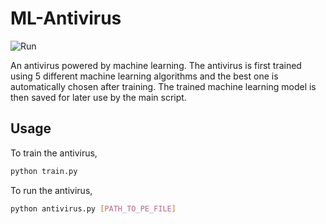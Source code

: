 # ML-Antivirus

![Run](https://i.imgur.com/PUk9GAp.png)

An antivirus powered by machine learning. The antivirus is first trained using 5 different machine learning algorithms and the best one is automatically chosen after training. The trained machine learning model is then saved for later use by the main script. 

## Usage

To train the antivirus,

```bash
python train.py
```

To run the antivirus,

```bash
python antivirus.py [PATH_TO_PE_FILE]
```